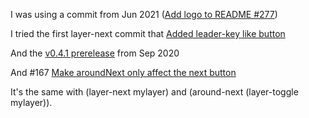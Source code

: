 I was using a commit from Jun 2021 ([Add logo to README #277](https://github.com/kmonad/kmonad/commit/e3e0154e7d3d37e94980a8c9274ed39d4a860ecc))

I tried the first layer-next commit that [Added leader-key like button](https://github.com/kmonad/kmonad/commit/de85686be1a26cffa7e0dc1c2dcdffae452c86e8)

And the [v0.4.1 prerelease](https://github.com/kmonad/kmonad/commit/1ce9d07794c9b1edfa5bc3c15485d79082770b28) from Sep 2020

And #167 [Make aroundNext only affect the next button](https://github.com/kmonad/kmonad/commit/5e4a3d00a54573997fa1f3423265b7ac4e25acb9)

It's the same with (layer-next mylayer) and (around-next (layer-toggle mylayer)).

